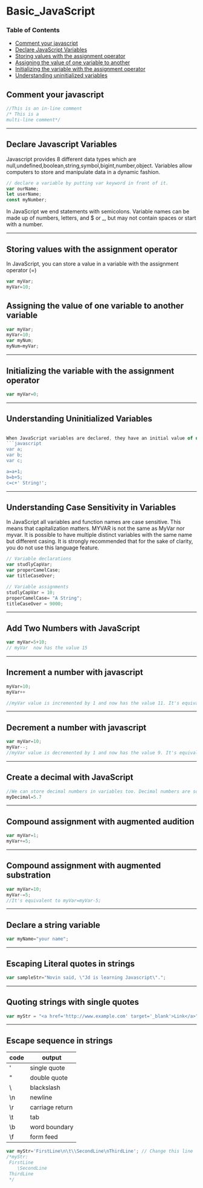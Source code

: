 # Basic_JavaScript

### Table of Contents

- [Comment your javascript](#comment-your-javascript)
- [Declare JavaScript Variables](#declare-javascript-variables)
- [Storing values with the assignment operator](#storing-values-with-the-assignment-operator)
- [Assigning the value of one variable to another](#assigning-the-value-of-one-variable-to-another)
- [Initializing the variable with the assignment operator](#initializing-the-variable-with-the-assignment-operator)
- [Understanding uninitialized variables](#understanding-uninitialized-variables)





## Comment your javascript

```javascript
//This is an in-line comment
/* This is a 
multi-line comment*/
```
---

## Declare Javascript Variables

Javascript provides 8 different data types which are null,undefined,boolean,string,symbol,bigint,number,object.
Variables allow computers to store and manipulate data in a dynamic fashion. 
```javascript
// declare a variable by putting var keyword in front of it.
var ourName;
let userName;
const myNumber;
```
In JavaScript we end statements with semicolons. Variable names can be made up of numbers, letters, and $ or _, but may not contain spaces or start with a number.

---

## Storing values with the assignment operator

In JavaScript, you can store a value in a variable with the assignment operator (=)
```javascript
var myVar;
myVar=10;
```
 
## Assigning the value of one variable to another variable

```javascript
var myVar;
myVar=10;
var myNum;
myNum=myVar;
```
---
## Initializing the variable with the assignment operator

```javascript
var myVar=0;
```
---
## Understanding Uninitialized Variables

```javascript

When JavaScript variables are declared, they have an initial value of undefined. If you do a mathematical operation on an undefined variable your result will be NaN which means "Not a Number". If you concatenate a string with an undefined variable, you will get a literal string of undefined
```javascript
var a;
var b;
var c;

a=a+1;
b=b+5;
c=c+' String!';
```
---

## Understanding Case Sensitivity in Variables

In JavaScript all variables and function names are case sensitive. This means that capitalization matters.
MYVAR is not the same as MyVar nor myvar. It is possible to have multiple distinct variables with the same name but different casing. It is strongly recommended that for the sake of clarity, you do not use this language feature.

```javascript
// Variable declarations
var studlyCapVar;
var properCamelCase;
var titleCaseOver;

// Variable assignments
studlyCapVar = 10;
properCamelCase= "A String";
titleCaseOver = 9000;
```
--- 

## Add Two Numbers with JavaScript

```javascript
var myVar=5+10;
// myVar  now has the value 15
```
---

## Increment a number with javascript
```javascript
myVar=10;
myVar++

//myVar value is incremented by 1 and now has the value 11. It's equivalent of myVar = myVar+1;
```
---

## Decrement a number with javascript
```javascript
var myVar=10;
myVar--;
//myVar value is decremented by 1 and now has the value 9. It's equivalent of myVar=myVar-1;
```
---

## Create a decimal with JavaScript
```javascript
//We can store decimal numbers in variables too. Decimal numbers are sometimes referred to as floating point numbers or floats.
myDecimal=5.7
```
---
## Compound assignment with augmented audition
``` javascript
var myVar=1;
myVar+=5;
```
---
## Compound assignment with augmented substration
```javascript
var myVar=10;
myVar-=5;
//It's equivalent to myVar=myVar-5;
```
---

## Declare a string variable

```javascript
var myName="your name";
```
---
## Escaping Literal quotes in strings

```javascript
var sampleStr="Novin said, \"Jd is learning Javascript\".";
```
---
## Quoting strings with single quotes

```javascript
var myStr = "<a href='http://www.example.com' target='_blank'>Link</a>";
```
---
## Escape sequence in strings

|code   | output         |
|-------|----------------|
| \'    | single quote   |
| \"    | double quote   |
| \\    | blackslash     |
| \n    | newline        |
| \r    | carriage return|
| \t    | tab            |
| \b    | word boundary  |
| \f    | form feed      |
```javascript
var myStr='FirstLine\n\t\\SecondLine\nThirdLine'; // Change this line
/*myStr:
 FirstLine
    \SecondLine
 ThirdLine
 */
```







